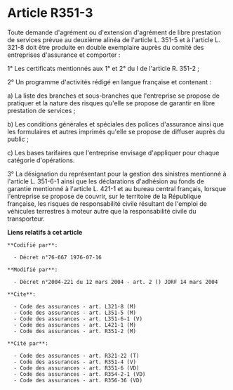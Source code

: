# Article R351-3

Toute demande d'agrément ou d'extension d'agrément de libre prestation de services prévue au deuxième alinéa de l'article L.
351-5 et à l'article L. 321-8 doit être produite en double exemplaire auprès du comité des entreprises d'assurance et
comporter :

1° Les certificats mentionnés aux 1° et 2° du I de l'article R. 351-2 ;

2° Un programme d'activités rédigé en langue française et contenant :

a) La liste des branches et sous-branches que l'entreprise se propose de pratiquer et la nature des risques qu'elle se
propose de garantir en libre prestation de services ;

b) Les conditions générales et spéciales des polices d'assurance ainsi que les formulaires et autres imprimés qu'elle se
propose de diffuser auprès du public ;

c) Les bases tarifaires que l'entreprise envisage d'appliquer pour chaque catégorie d'opérations.

3° La désignation du représentant pour la gestion des sinistres mentionné à l'article L. 351-6-1 ainsi que les déclarations
d'adhésion au fonds de garantie mentionné à l'article L. 421-1 et au bureau central français, lorsque l'entreprise se propose
de couvrir, sur le territoire de la République française, les risques de responsabilité civile résultant de l'emploi de
véhicules terrestres à moteur autre que la responsabilité civile du transporteur.

**Liens relatifs à cet article**

	**Codifié par**:

	  - Décret n°76-667 1976-07-16

	**Modifié par**:

	  - Décret n°2004-221 du 12 mars 2004 - art. 2 () JORF 14 mars 2004

	**Cite**:

	  - Code des assurances - art. L321-8 (M)
	  - Code des assurances - art. L351-5 (M)
	  - Code des assurances - art. L351-6-1 (V)
	  - Code des assurances - art. L421-1 (M)
	  - Code des assurances - art. R351-2 (M)

	**Cité par**:

	  - Code des assurances - art. R321-22 (T)
	  - Code des assurances - art. R351-4 (V)
	  - Code des assurances - art. R351-6 (VD)
	  - Code des assurances - art. R354-2-1 (VD)
	  - Code des assurances - art. R356-36 (VD)

